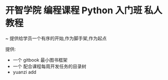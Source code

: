 # 开智学院 编程课程 Python 入门班 私人教程

~ 提供给学员一个有序的开始,作为脚手架,作为起点

提供:

* 一个 gitbook 最小图书框架
* 一个 配合课程每周开发任务的目录树
* yuanzi add



